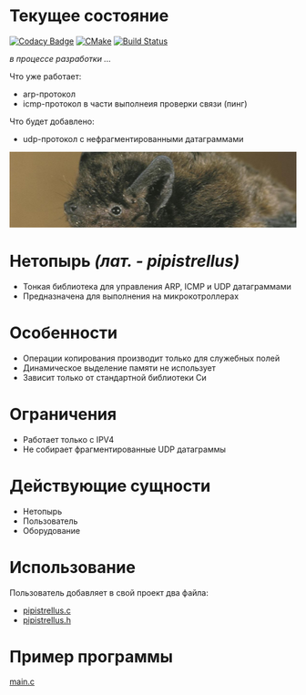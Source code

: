 
# Текущее состояние

[![Codacy Badge](https://api.codacy.com/project/badge/Grade/346ae29f295646cdba20827563c55595)](https://app.codacy.com/gh/xrombik/pipistrellus?utm_source=github.com&utm_medium=referral&utm_content=xrombik/pipistrellus&utm_campaign=Badge_Grade_Settings)
[![CMake](https://github.com/xrombik/pipistrellus/actions/workflows/cmake.yml/badge.svg)](https://github.com/xrombik/pipistrellus/actions/workflows/cmake.yml)
[![Build Status](https://travis-ci.com/xrombik/pipistrellus.svg?branch=main)](https://travis-ci.com/xrombik/pipistrellus)

*в процессе разработки ...*

Что уже работает:
 - arp-протокол
 - icmp-протокол в части выполнеия проверки связи (пинг)

Что будет добавлено:
 - udp-протокол с нефрагментированными датаграммами


![Open for everyone](pipistrellus.jpeg)

# Нетопырь *(лат. - pipistrellus)*

 - Тонкая библиотека для управления ARP, ICMP и UDP датаграммами
 - Предназначена для выполнения на микрокотроллерах

# Особенности

 - Операции копирования производит только для служебных полей
 - Динамическое выделение памяти не использует
 - Зависит только от стандартной библиотеки Си

# Ограничения

 - Работает только с IPV4
 - Не собирает фрагментированные UDP датаграммы

# Действующие сущности

 - Нетопырь
 - Пользователь
 - Оборудование

# Использование

Пользователь добавляет в свой проект два файла: 

 - [pipistrellus.с](pipistrellus.c)
 - [pipistrellus.h](pipistrellus.h)
 

# Пример программы

[main.c](main.c)
